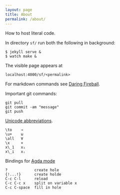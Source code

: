 ```yaml
---
layout: page
title: About
permalink: /about/
---
```


How to host literal code.

In directory `sf/` run both the following in background:

    $ jekyll serve &
    $ watch make &

The visible page appears at

    localhost:4000/sf/<permalink>

For markdown commands see [Daring Fireball](
https://daringfireball.net/projects/markdown/syntax
).

Important git commands:

    git pull
    git commit -am "message"
    git push

[Unicode abbreviations](
https://github.com/agda/agda/blob/master/src/data/emacs-mode/agda-input.el#L194
).

    \to    →
    \u+    ⊎
    \all   ∀
    \x     ×
	x\_1   x₁
	x\_i   xᵢ

Bindings for [Agda mode](
http://agda.readthedocs.io/en/latest/tools/emacs-mode.html
)

    ?            create hole
    {!...!}      create holde
    C-c C-l      reload
    C-c C-c x    split on variable x 
    C-c C-space  fill in hole
    

